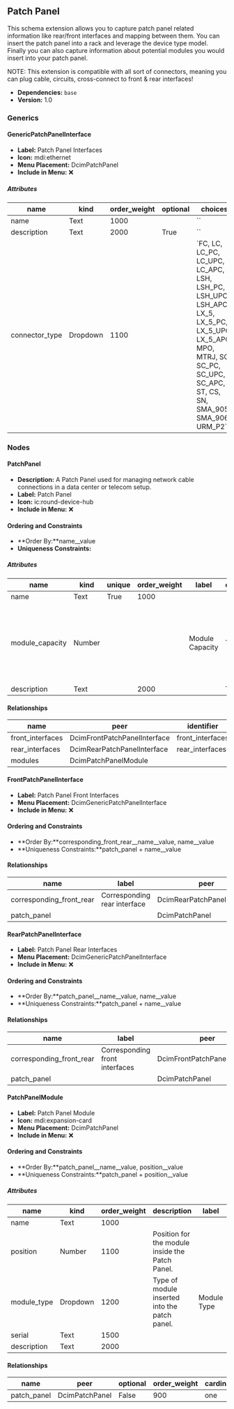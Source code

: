 ## Patch Panel

This schema extension allows you to capture patch panel related information like rear/front interfaces and mapping between them. You can insert the patch panel into a rack and leverage the device type model. Finally you can also capture information about potential modules you would insert into your patch panel.

NOTE: This extension is compatible with all sort of connectors, meaning you can plug cable, circuits, cross-connect to front & rear interfaces!

- **Dependencies:** `base`
- **Version:** 1.0

### Generics

#### GenericPatchPanelInterface

- **Label:** Patch Panel Interfaces
- **Icon:** mdi:ethernet
- **Menu Placement:** DcimPatchPanel
- **Include in Menu:** ❌

##### Attributes

| name | kind | order_weight | optional | choices |
| ---- | ---- | ------------ | -------- | ------- |
| name | Text | 1000 |  | \`\` |
| description | Text | 2000 | True | \`\` |
| connector\_type | Dropdown | 1100 |  | \`FC, LC, LC\_PC, LC\_UPC, LC\_APC, LSH, LSH\_PC, LSH\_UPC, LSH\_APC, LX\_5, LX\_5\_PC, LX\_5\_UPC, LX\_5\_APC, MPO, MTRJ, SC, SC\_PC, SC\_UPC, SC\_APC, ST, CS, SN, SMA\_905, SMA\_906, URM\_P2\` |

### Nodes

#### PatchPanel

- **Description:** A Patch Panel used for managing network cable connections in a data center or telecom setup.
- **Label:** Patch Panel
- **Icon:** ic:round-device-hub
- **Include in Menu:** ❌

#### Ordering and Constraints

- **Order By:**name__value
- **Uniqueness Constraints:**

##### Attributes

| name | kind | unique | order_weight | label | optional | description |
| ---- | ---- | ------ | ------------ | ----- | -------- | ----------- |
| name | Text | True | 1000 |  |  |  |
| module\_capacity | Number |  |  | Module Capacity | True | The maximum number of modules that can be housed within this patch panel\. |
| description | Text |  | 2000 |  | True |  |

#### Relationships

| name | peer | identifier | optional | cardinality | kind |
| ---- | ---- | ---------- | -------- | ----------- | ---- |
| front\_interfaces | DcimFrontPatchPanelInterface | front\_interfaces | True | many | Component |
| rear\_interfaces | DcimRearPatchPanelInterface | rear\_interfaces | True | many | Component |
| modules | DcimPatchPanelModule |  | True | many | Component |

#### FrontPatchPanelInterface

- **Label:** Patch Panel Front Interfaces
- **Menu Placement:** DcimGenericPatchPanelInterface
- **Include in Menu:** ❌

#### Ordering and Constraints

- **Order By:**corresponding_front_rear__name__value, name__value
- **Uniqueness Constraints:**patch_panel + name__value

#### Relationships

| name | label | peer | order_weight | optional | cardinality | kind | identifier |
| ---- | ----- | ---- | ------------ | -------- | ----------- | ---- | ---------- |
| corresponding\_front\_rear | Corresponding rear interface | DcimRearPatchPanelInterface | 1200 | True | one | Attribute |  |
| patch\_panel |  | DcimPatchPanel | 900 | False | one | Parent | front\_interfaces |

#### RearPatchPanelInterface

- **Label:** Patch Panel Rear Interfaces
- **Menu Placement:** DcimGenericPatchPanelInterface
- **Include in Menu:** ❌

#### Ordering and Constraints

- **Order By:**patch_panel__name__value, name__value
- **Uniqueness Constraints:**patch_panel + name__value

#### Relationships

| name | label | peer | order_weight | optional | cardinality | kind | identifier |
| ---- | ----- | ---- | ------------ | -------- | ----------- | ---- | ---------- |
| corresponding\_front\_rear | Corresponding front interfaces | DcimFrontPatchPanelInterface | 1200 | True | many | Attribute |  |
| patch\_panel |  | DcimPatchPanel | 900 | False | one | Parent | rear\_interfaces |

#### PatchPanelModule

- **Label:** Patch Panel Module
- **Icon:** mdi:expansion-card
- **Menu Placement:** DcimPatchPanel
- **Include in Menu:** ❌

#### Ordering and Constraints

- **Order By:**patch_panel__name__value, position__value
- **Uniqueness Constraints:**patch_panel + position__value

##### Attributes

| name | kind | order_weight | description | label | optional | choices |
| ---- | ---- | ------------ | ----------- | ----- | -------- | ------- |
| name | Text | 1000 |  |  |  | \`\` |
| position | Number | 1100 | Position for the module inside the Patch Panel\. |  |  | \`\` |
| module\_type | Dropdown | 1200 | Type of module inserted into the patch panel\. | Module Type | True | \`3\_mpo\_24\_fo\_lc\` |
| serial | Text | 1500 |  |  | True | \`\` |
| description | Text | 2000 |  |  | True | \`\` |

#### Relationships

| name | peer | optional | order_weight | cardinality | kind |
| ---- | ---- | -------- | ------------ | ----------- | ---- |
| patch\_panel | DcimPatchPanel | False | 900 | one | Parent |
